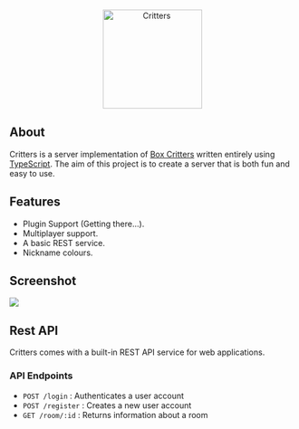 <div align="center">
  <br />
  <p>
    <a href="#"><img src="https://user-images.githubusercontent.com/38108408/79511435-33de8880-8037-11ea-91b2-a97274fef874.png" width="175" alt="Critters" /></a>
  </p>
</div>

## About

Critters is a server implementation of [Box Critters](https://boxcritters.com) written entirely using [TypeScript](https://www.typescriptlang.org). The aim of this project is to create a server that is both fun and easy to use.

## Features

- Plugin Support (Getting there...).
- Multiplayer support.
- A basic REST service.
- Nickname colours.

## Screenshot

![](https://user-images.githubusercontent.com/38108408/88861470-ef49b800-d1f5-11ea-8f19-c7bce049d604.png)

## Rest API

Critters comes with a built-in REST API service for web applications.

### API Endpoints

- `POST /login` : Authenticates a user account
- `POST /register` : Creates a new user account
- `GET /room/:id` : Returns information about a room
